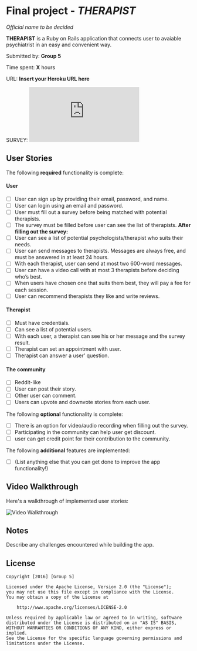 # Final project - *THERAPIST* 
*Official name to be decided*

**THERAPIST** is a Ruby on Rails application that connects user to avaiable psychiatrist in an easy and convenient way.

Submitted by: **Group 5**

Time spent: **X** hours

URL: **Insert your Heroku URL here**

SURVEY: **![Here is our survey and the result](https://github.com/khanhnpt2127/therapists/blob/master/SURVEY.md)**

## User Stories

The following **required** functionality is complete:

#### User

* [ ] User can sign up by providing their email, password, and name. 
* [ ] User can login using an email and password. 
* [ ] User must fill out a survey before being matched with potential therapists.
* [ ] The survey must be filled before user can see the list of therapists.
	**After filling out the survey:**
* [ ] User can see a list of potential psychologists/therapist who suits their needs.
* [ ] User can send messages to therapists. Messages are always free, and must be answered in at least 24 hours.
* [ ] With each therapist, user can send at most two 600-word messages. 
* [ ] User can have a video call with at most 3 therapists before deciding who’s best.
* [ ] When users have chosen one that suits them best, they will pay a fee for each session. 
* [ ] User can recommend therapists they like and write reviews.

#### Therapist

* [ ] Must have credentials.
* [ ] Can see a list of potential users.
* [ ] With each user, a therapist can see his or her message and the survey result.
* [ ] Therapist can set an appointment with user.
* [ ] Therapist can answer a user' question.

#### The community

* [ ] Reddit-like
* [ ] User can post their story.
* [ ] Other user can comment.
* [ ] Users can upvote and downvote stories from each user.

The following **optional** functionality is complete:

* [ ] There is an option for video/audio recording when filling out the survey. 
* [ ] Participating in the community can help user get discount.
* [ ] user can get credit point for their contribution to the community. 

The following **additional** features are implemented:

- [ ] (List anything else that you can get done to improve the app functionality!)

## Video Walkthrough 

Here's a walkthrough of implemented user stories:

![Video Walkthrough](http://i.imgur.com/N2FqO7j.gif)

## Notes

Describe any challenges encountered while building the app.

## License

    Copyright [2016] [Group 5]

    Licensed under the Apache License, Version 2.0 (the "License");
    you may not use this file except in compliance with the License.
    You may obtain a copy of the License at

        http://www.apache.org/licenses/LICENSE-2.0

    Unless required by applicable law or agreed to in writing, software
    distributed under the License is distributed on an "AS IS" BASIS,
    WITHOUT WARRANTIES OR CONDITIONS OF ANY KIND, either express or implied.
    See the License for the specific language governing permissions and
    limitations under the License.
